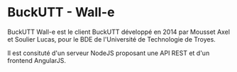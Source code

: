 BuckUTT - Wall-e
================

BuckUTT Wall-e est le client BuckUTT développé en 2014 par Mousset Axel et Soulier Lucas, pour le BDE de l'Université de Technologie de Troyes.

Il est consituté d'un serveur NodeJS proposant une API REST et d'un frontend AngularJS.
